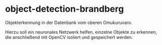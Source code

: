 # object-detection-brandberg

Objekterkennung in der Datenbank vom oberen Omukuruvaro.

Hierzu soll ein neuronales Netzwerk helfen, einzelne Objekte zu erkennen, die anschließend mit OpenCV isoliert und gespeichert werden.
